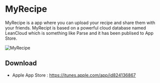 MyRecipe
================

MyRecipe is a app where you can upload your recipe and share them with your friends.
MyRecipt is based on a powerful cloud database named LeanCloud which is something like Parse and it has been publised to App Store.

![MyRecipe](https://raw.githubusercontent.com/haruair/Koala-Hates-Rain/master/Resources/graphics/png/text-logo.png)

Download
--------
- Apple App Store : https://itunes.apple.com/app/id824136867
